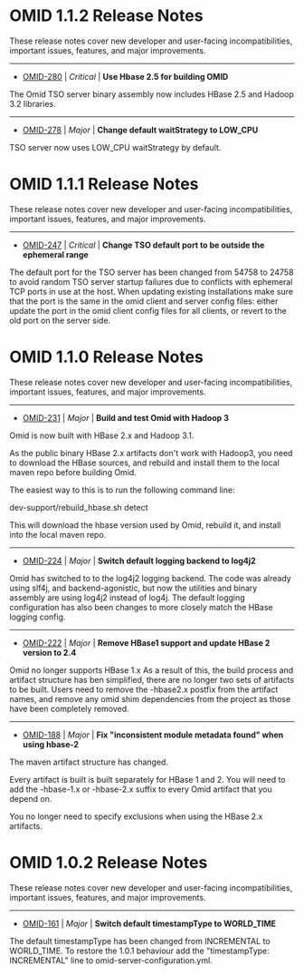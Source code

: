 
<!---
# Licensed to the Apache Software Foundation (ASF) under one
# or more contributor license agreements.  See the NOTICE file
# distributed with this work for additional information
# regarding copyright ownership.  The ASF licenses this file
# to you under the Apache License, Version 2.0 (the
# "License"); you may not use this file except in compliance
# with the License.  You may obtain a copy of the License at
#
#     http://www.apache.org/licenses/LICENSE-2.0
#
# Unless required by applicable law or agreed to in writing, software
# distributed under the License is distributed on an "AS IS" BASIS,
# WITHOUT WARRANTIES OR CONDITIONS OF ANY KIND, either express or implied.
# See the License for the specific language governing permissions and
# limitations under the License.
-->
# OMID  1.1.2 Release Notes

These release notes cover new developer and user-facing incompatibilities, important issues, features, and major improvements.


---

* [OMID-280](https://issues.apache.org/jira/browse/OMID-280) | *Critical* | **Use Hbase 2.5 for building OMID**

The Omid TSO server binary assembly now includes HBase 2.5 and Hadoop 3.2 libraries.


---

* [OMID-278](https://issues.apache.org/jira/browse/OMID-278) | *Major* | **Change default waitStrategy to LOW\_CPU**

TSO server now uses LOW\_CPU waitStrategy by default.



# OMID  1.1.1 Release Notes

These release notes cover new developer and user-facing incompatibilities, important issues, features, and major improvements.


---

* [OMID-247](https://issues.apache.org/jira/browse/OMID-247) | *Critical* | **Change TSO default port to be outside the ephemeral range**

The default port for the TSO server has been changed from 54758 to 24758 to avoid random TSO server startup failures due to conflicts with ephemeral TCP ports in use at the host.
When updating existing installations make sure that the port is the same in the omid client and server config files: either update the port in the omid client config files for all clients, or revert to the old port on the server side.



# OMID  1.1.0 Release Notes

These release notes cover new developer and user-facing incompatibilities, important issues, features, and major improvements.


---

* [OMID-231](https://issues.apache.org/jira/browse/OMID-231) | *Major* | **Build and test Omid with Hadoop 3**

Omid is now built with HBase 2.x and Hadoop 3.1.

As the public binary HBase 2.x artifacts don't work with Hadoop3, you need to download the HBase sources, and rebuild and install them to the local maven repo before building Omid.

The easiest way to this is to run the following command line:

dev-support/rebuild\_hbase.sh detect

This will download the hbase version used by Omid, rebuild it, and install into the local maven repo.


---

* [OMID-224](https://issues.apache.org/jira/browse/OMID-224) | *Major* | **Switch default logging backend to log4j2**

Omid has switched to to the log4j2 logging backend.
The code was already using slf4j, and backend-agonistic, but now the utilities and binary assembly are using log4j2 instead of log4j.
The default logging configuration has also been changes to more closely match the HBase logging config.


---

* [OMID-222](https://issues.apache.org/jira/browse/OMID-222) | *Major* | **Remove HBase1 support and update HBase 2 version to 2.4**

Omid no longer supports HBase 1.x
As a result of this, the build process and artifact structure has ben simplified, there are no longer two sets of artifacts to be built.
Users need to remove the -hbase2.x postfix from the artifact names, and remove any omid shim dependencies from the project as those have been completely removed.


---

* [OMID-188](https://issues.apache.org/jira/browse/OMID-188) | *Major* | **Fix "inconsistent module metadata found" when using hbase-2**

The maven artifact structure has changed.

Every artifact is built is built separately for HBase 1 and 2. You will need to add the -hbase-1.x or -hbase-2.x suffix to every Omid artifact that you depend on.

You no longer need to specify exclusions when using the HBase 2.x artifacts.



# OMID  1.0.2 Release Notes

These release notes cover new developer and user-facing incompatibilities, important issues, features, and major improvements.


---

* [OMID-161](https://issues.apache.org/jira/browse/OMID-161) | *Major* | **Switch default timestampType to WORLD\_TIME**

The default timestampType has been changed from INCREMENTAL to  WORLD\_TIME.
To restore the 1.0.1 behaviour add the "timestampType: INCREMENTAL" line to omid-server-configuration.yml.



